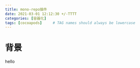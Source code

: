 ```yaml
---
title: mono-repo插件
date: 2021-03-01 12:12:30 +/-TTTT
categories: [容器化]
tags: [cocoapods]     # TAG names should always be lowercase
---
```


# 背景

hello
